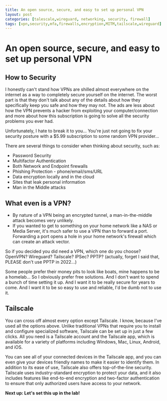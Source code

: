 ```yaml
---
title: An open source, secure, and easy to set up personal VPN
layout: post
categories: [talescale,wireguard, networking, security, firewall]
tags: [vpn,security,mfa,firewalls,encryption,MITM,tailscale,wireguard]
---
```


# An open source, secure, and easy to set up personal VPN

## How to Security

I honestly can't stand how VPNs are shilled almost everywhere on the internet as a way to completely secure yourself on the internet. The worst part is that they don't talk about any of the details about how they specifically keep you safe and how they may not. The ads are less about how the VPN prevents a hacker from exploiting your computer/connection and more about how this subscription is going to solve all the security problems you ever had.

Unfortunately, I hate to break it to you... You're just not going to fix your security posture with a $5.99 subscription to some random VPN provider...

There are several things to consider when thinking about security, such as:

- Password Security
- Multifactor Authentication
- Both Network and Endpoint firewalls
- Phishing Protection - phone/email/sms/URL
- Data encryption locally and in the cloud
- Sites that leak personal information
- Man in the Middle attacks

## What even is a VPN?

- By nature of a VPN being an encrypted tunnel, a man-in-the-middle attack becomes very unlikely. 
- If you wanted to get to something on your home network like a NAS or Media Server, it's much safer to use a VPN than to forward a port. Forwarding a port opens a hole in your home network's firewall which can create an attack vector. 

So if you decided you did need a VPN, which one do you choose? OpenVPN? Wireguard? Tailscale? IPSec? PPTP? (actually, forget I said that, PLEASE don't use PPTP in 2022...)

Some people prefer their money pits to look like boats, mine happens to be a homelab... So I obviously prefer free solutions. And I don't want to spend a bunch of time setting it up. And I want it to be really secure for years to come. And I want it to be so easy to use and reliable, I'd be dumb not to use it.

## Tailscale

You can cross off almost every option except Tailscale. I know, because I've used all the options above. Unlike traditional VPNs that require you to install and configure specialized software, Tailscale can be set up in just a few clicks. All you need is a Tailscale account and the Tailscale app, which is available for a variety of platforms including Windows, Mac, Linux, Android, and iOS.

You can see all of your connected devices in the Tailscale app, and you can even give your devices friendly names to make it easier to identify them. In addition to its ease of use, Tailscale also offers top-of-the-line security. Tailscale uses industry-standard encryption to protect your data, and it also includes features like end-to-end encryption and two-factor authentication to ensure that only authorized users have access to your network.

**Next up: Let's set this up in the lab!**
